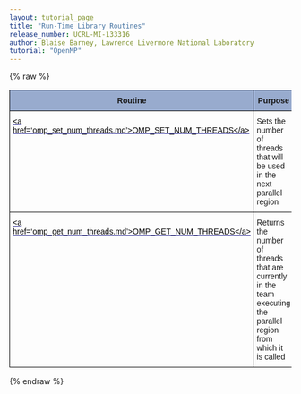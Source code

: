 ```yaml
---
layout: tutorial_page
title: "Run-Time Library Routines"
release_number: UCRL-MI-133316
author: Blaise Barney, Lawrence Livermore National Laboratory
tutorial: "OpenMP"
---
```


{% raw %}
<style type="text/css">
.tg  {border-collapse:collapse;border-spacing:0;}
.tg td{border-color:black;border-style:solid;border-width:1px;font-family:Arial, sans-serif;font-size:14px;
  overflow:hidden;padding:10px 5px;word-break:normal;}
.tg th{border-color:black;border-style:solid;border-width:1px;font-family:Arial, sans-serif;font-size:14px;
  font-weight:normal;overflow:hidden;padding:10px 5px;word-break:normal;}
.tg .tg-xq0d{background-color:#98ABCE;font-weight:bold;text-align:center;vertical-align:top}
.tg .tg-875e{color:#339;text-align:left;text-decoration:underline;vertical-align:top}
.tg .tg-0lax{text-align:left;vertical-align:top}
</style>
<table class="tg">
<thead>
  <tr>
    <th class="tg-xq0d"><span style="background-color:#98ABCE">Routine</span></th>
    <th class="tg-xq0d"><span style="background-color:#98ABCE">Purpose</span></th>
  </tr>
</thead>
<tbody>
  <tr>
    <td class="tg-875e"><span style="font-weight:normal;font-style:normal;color:#000">&lt;a href=‘omp_set_num_threads.md’&gt;OMP_SET_NUM_THREADS&lt;/a&gt;</span></td>
    <td class="tg-0lax">Sets the number of threads that will be used in the next parallel region</td>
  </tr>
  <tr>
    <td class="tg-875e"><span style="font-weight:normal;font-style:normal;color:#000">&lt;a href=‘omp_get_num_threads.md’&gt;OMP_GET_NUM_THREADS&lt;/a&gt;</span></td>
    <td class="tg-0lax">Returns the number of threads that are currently in the team executing the parallel region from which it is called</td>
  </tr>
</tbody>
</table>

{% endraw %}
